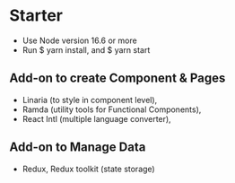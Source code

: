 # Starter

- Use Node version 16.6 or more
- Run $ yarn install, and $ yarn start

## Add-on to create Component & Pages

- Linaria (to style in component level),
- Ramda (utility tools for Functional Components),
- React Intl (multiple language converter),


## Add-on to Manage Data

- Redux, Redux toolkit (state storage)


